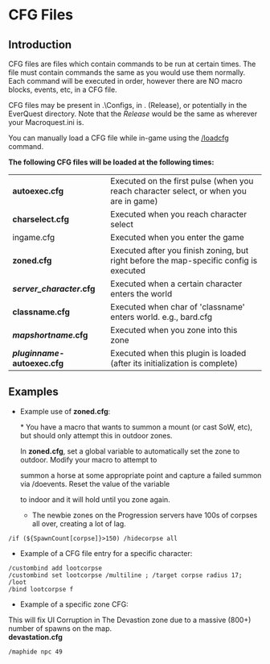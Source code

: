 # CFG Files

## Introduction

CFG files are files which contain commands to be run at certain times. The file must contain commands the same as you would use them normally. Each command will be executed in order, however there are NO macro blocks, events, etc, in a CFG file.

CFG files may be present in .\Configs, in . (Release), or potentially in the EverQuest directory. Note that the _Release_ would be the same as wherever your Macroquest.ini is.

You can manually load a CFG file while in-game using the [/loadcfg](../../reference/commands/loadcfg.md) command.

**The following CFG files will be loaded at the following times:**

|                                   |                                                                                        |
| --------------------------------- | -------------------------------------------------------------------------------------- |
| **autoexec.cfg**                  | Executed on the first pulse (when you reach character select, or when you are in game) |
| **charselect.cfg**                | Executed when you reach character select                                               |
| ingame.cfg                        | Executed when you enter the game                                                       |
| **zoned.cfg**                     | Executed after you finish zoning, but right before the map-specific config is executed |
| _**server\_character**_**.cfg**   | Executed when a certain character enters the world                                     |
| **classname.cfg**                 | Executed when char of 'classname' enters world. e.g., bard.cfg                         |
| _**mapshortname**_**.cfg**        | Executed when you zone into this zone                                                  |
| _**pluginname**_**-autoexec.cfg** | Executed when this plugin is loaded (after its initialization is complete)             |

## Examples

*   Example use of **zoned.cfg**:

    \* You have a macro that wants to summon a mount (or cast SoW, etc), but should only attempt this in outdoor zones.

    In **zoned.cfg**, set a global variable to automatically set the zone to outdoor. Modify your macro to attempt to

    summon a horse at some appropriate point and capture a failed summon via /doevents. Reset the value of the variable

    to indoor and it will hold until you zone again.

    * The newbie zones on the Progression servers have 100s of corpses all over, creating a lot of lag.

```
/if (${SpawnCount[corpse]}>150) /hidecorpse all
```

* Example of a CFG file entry for a specific character:

```
/custombind add lootcorpse
/custombind set lootcorpse /multiline ; /target corpse radius 17; /loot
/bind lootcorpse f
```

* Example of a specific zone CFG:

This will fix UI Corruption in The Devastion zone due to a massive (800+) number of spawns on the map.\
**devastation.cfg**

```
/maphide npc 49
```
